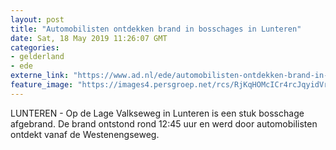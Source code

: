 ```yaml
---
layout: post
title: "Automobilisten ontdekken brand in bosschages in Lunteren"
date: Sat, 18 May 2019 11:26:07 GMT
categories: 
- gelderland 
- ede 
externe_link: "https://www.ad.nl/ede/automobilisten-ontdekken-brand-in-bosschages-in-lunteren~a3cb296f/"
feature_image: "https://images4.persgroep.net/rcs/RjKqHOMcICr4rcJqyidVrbqjz-A/diocontent/148671147/_fitwidth/400/?appId=21791a8992982cd8da851550a453bd7f&quality=0.7"
---
```


LUNTEREN - Op de Lage Valkseweg in Lunteren is een stuk bosschage afgebrand. De brand ontstond rond 12:45 uur en werd door automobilisten ontdekt vanaf de Westenengseweg.
